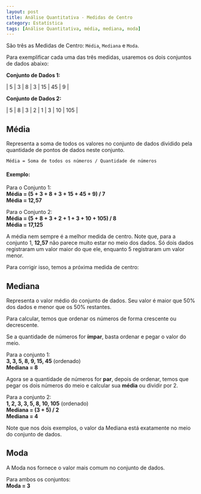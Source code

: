 ```yaml
---
layout: post
title: Análise Quantitativa - Medidas de Centro
category: Estatística
tags: [Análise Quantitativa, média, mediana, moda]
---
```


São três as Medidas de Centro: `Média`, `Mediana` e `Moda`.

Para exemplificar cada uma das três medidas, usaremos os dois conjuntos de dados abaixo:

**Conjunto de Dados 1:**

| 5 | 3 | 8 | 3 | 15 | 45 | 9 |

**Conjunto de Dados 2:**

| 5 | 8 | 3 | 2 | 1 | 3 | 10 | 105 |

## Média

Representa a soma de todos os valores no conjunto de dados dividido pela quantidade de pontos de dados neste conjunto.

`Média = Soma de todos os números / Quantidade de números`

#### Exemplo:

<p class="example">
    Para o Conjunto 1:<br />
    <b>Média = (5 + 3 + 8 + 3 + 15 + 45 + 9) / 7</b><br />
    <b>Média = 12,57</b>
</p>

<p class="example">
    Para o Conjunto 2:<br />
    <b>Média = (5 + 8 + 3 + 2 + 1 + 3 + 10 + 105) / 8</b><br />
    <b>Média = 17,125</b>
</p>

A média nem sempre é a melhor medida de centro. Note que, para a conjunto 1, **12,57** não parece muito estar no meio dos dados. Só dois dados registraram um valor maior do que ele, enquanto 5 registraram um valor menor.

Para corrigir isso, temos a próxima medida de centro:  

## Mediana

Representa o valor médio do conjunto de dados. Seu valor é maior que 50% dos dados e menor que os 50% restantes.

Para calcular, temos que ordenar os números de forma crescente ou decrescente.

Se a quantidade de números for **ímpar**, basta ordenar e pegar o valor do meio.

<p class="example">
    Para a conjunto 1:<br />
    <b>3, 3, 5, 8, 9, 15, 45</b> (ordenado)<br />
    <b>Mediana = 8</b><br />
</p>

Agora se a quantidade de números for **par**, depois de ordenar, temos que pegar os dois números do meio e calcular sua **média** ou dividir por 2.

<p class="example">
    Para a conjunto 2:<br />
    <b>1, 2, 3, 3, 5, 8, 10, 105</b> (ordenado)<br />
    <b>Mediana = (3 + 5) / 2</b><br />
    <b>Mediana = 4</b><br />
</p>

Note que nos dois exemplos, o valor da Mediana está exatamente no meio do conjunto de dados.

## Moda

A Moda nos fornece o valor mais comum no conjunto de dados.

<p class="example">
    Para ambos os conjuntos:<br />
    <b>Moda = 3</b><br />
</p>